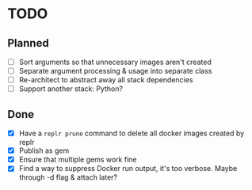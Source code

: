 # TODO

## Planned

- [ ] Sort arguments so that unnecessary images aren't created
- [ ] Separate argument processing & usage into separate class
- [ ] Re-architect to abstract away all stack dependencies
- [ ] Support another stack: Python?

## Done

- [x] Have a `replr prune` command to delete all docker images created by replr
- [x] Publish as gem
- [x] Ensure that multiple gems work fine
- [x] Find a way to suppress Docker run output, it's too verbose. Maybe through -d flag & attach later?
